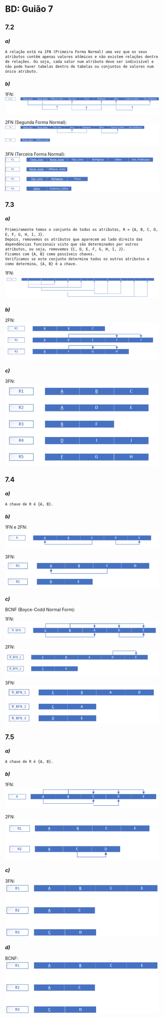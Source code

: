# BD: Guião 7


## ​7.2 
 
### *a)*

<!-- ... Write here your answer ...
It is possible to <u>underline</u> -> {A, B,.. }
-> R1 (_A_, B, C)
-> R2 (B,F) -->
```
A relação está na 1FN (Primeira Forma Normal) uma vez que os seus atributos contêm apenas valores atômicos e não existem relações dentro de relações. Ou seja, cada valor num atributo deve ser indivisível e não pode haver tabelas dentro de tabelas ou conjuntos de valores num único atributo.
```


### *b)*

1FN:
![ex_7_2_1fn!](ex_7_2_1fn.png "1FN")

2FN (Segunda Forma Normal):
![ex_7_2_2fn!](ex_7_2_2fn.png "2FN")

3FN (Terceira Forma Normal):
![ex_7_2_3fn!](ex_7_2_3fn.png "3FN")


## ​7.3
 
### *a)*

```
Primeiramente temos o conjunto de todos os atributos, R = {A, B, C, D, E, F, G, H, I, J}.
Depois, removemos os atributos que aparecem ao lado direito das dependências funcionais visto que são determinados por outros atributos, ou seja, removemos {C, D, E, F, G, H, I, J}.
Ficamos com {A, B} como possíveis chaves.
Verificamos se este conjunto determina todos os outros atributos e como determina, {A, B} é a chave.
```
1FN:
![ex_7_3_1fn!](ex_7_3_1fn.png "1FN")

### *b)* 

2FN:
![ex_7_3_2fn!](ex_7_3_2fn.png "2FN")


### *c)* 

3FN:
![ex_7_3_3fn!](ex_7_3_3fn.png "3FN")


## ​7.4
 
### *a)* 

```
A chave de R é {A, B}.
```


### *b)* 

1FN e 2FN:
![ex_7_4_b_1fn_2fn!](ex_7_4_b_1fn_2fn.png "1FN e 2FN")

3FN:
![ex_7_4_b_3fn!](ex_7_4_b_3fn.png "3FN")

### *c)* 

BCNF (Boyce-Codd Normal Form):

1FN:
![ex_7_4_c_1fn!](ex_7_4_c_1fn.png "1FN")

2FN:
![ex_7_4_c_2fn!](ex_7_4_c_2fn.png "2FN")

3FN:
![ex_7_4_c_3fn!](ex_7_4_c_3fn.png "3FN")


## ​7.5
 
### *a)*

```
A chave de R é {A, B}.
```

### *b)* 

1FN:
![ex_7_5_1fn!](ex_7_5_1fn.png "1FN")

2FN:
![ex_7_5_2fn!](ex_7_5_2fn.png "2FN")


### *c)* 


3FN:
![ex_7_5_3fn_bcnf!](ex_7_5_3fn_bcnf.png "3FN")


### *d)* 

BCNF:
![ex_7_5_3fn_bcnf!](ex_7_5_3fn_bcnf.png "BCNF")
